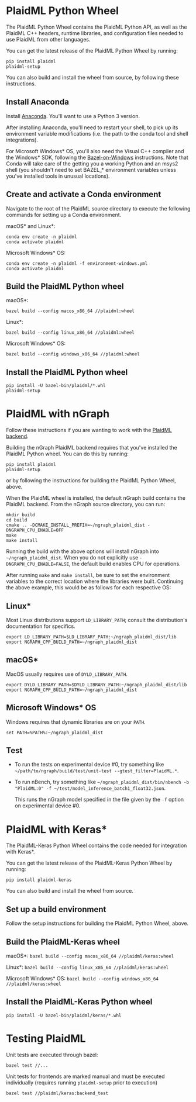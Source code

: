 # PlaidML Python Wheel

The PlaidML Python Wheel contains the PlaidML Python API, as well as
the PlaidML C++ headers, runtime libraries, and configuration files
needed to use PlaidML from other languages.

You can get the latest release of the PlaidML Python Wheel by running:

    pip install plaidml
    plaidml-setup

You can also build and install the wheel from source, by following
these instructions.

## Install Anaconda

Install [Anaconda].  You'll want to use a Python 3 version.

After installing Anaconda, you'll need to restart your shell, to pick
up its environment variable modifications (i.e. the path to the conda
tool and shell integrations).

For Microsoft Windows\* OS, you'll also need the Visual C++ compiler
and the Windows\* SDK, following the [Bazel-on-Windows] instructions.
Note that Conda will take care of the getting you a working Python and
an msys2 shell (you shouldn't need to set BAZEL_* environment
variables unless you've installed tools in unusual locations).

## Create and activate a Conda environment

Navigate to the root of the PlaidML source directory to execute the following
commands for setting up a Conda environment.

macOS\* and Linux\*:

    conda env create -n plaidml
    conda activate plaidml

Microsoft Windows\* OS:

    conda env create -n plaidml -f environment-windows.yml
    conda activate plaidml

## Build the PlaidML Python wheel

macOS\*:

    bazel build --config macos_x86_64 //plaidml:wheel

Linux\*:

    bazel build --config linux_x86_64 //plaidml:wheel

Microsoft Windows\* OS:

    bazel build --config windows_x86_64 //plaidml:wheel

## Install the PlaidML Python wheel

    pip install -U bazel-bin/plaidml/*.whl
    plaidml-setup

# PlaidML with nGraph

Follow these instructions if you are wanting to work with the [PlaidML backend].

Building the nGraph PlaidML backend requires that you've installed the
PlaidML Python wheel.  You can do this by running:

    pip install plaidml
    plaidml-setup

or by following the instructions for building the PlaidML Python
Wheel, above.

When the PlaidML wheel is installed, the default nGraph build contains
the PlaidML backend.  From the nGraph source directory, you can run:

    mkdir build
    cd build
    cmake .. -DCMAKE_INSTALL_PREFIX=~/ngraph_plaidml_dist -DNGRAPH_CPU_ENABLE=OFF
    make
    make install
  
Running the build with the above options will install nGraph into
`~/ngraph_plaidml_dist`. When you do not explicitly use
`-DNGRAPH_CPU_ENABLE=FALSE`, the default build enables CPU for operations.

After running `make` and `make install`, be sure to set the environment variables 
to the correct location where the libraries were built. Continuing the above 
example, this would be as follows for each respective OS:

## Linux\*

Most Linux distributions support `LD_LIBRARY_PATH`; consult the distribution's
documentation for specifics. 

    export LD_LIBRARY_PATH=$LD_LIBRARY_PATH:~/ngraph_plaidml_dist/lib
    export NGRAPH_CPP_BUILD_PATH=~/ngraph_plaidml_dist

## macOS\* 

MacOS usually requires use of `DYLD_LIBRARY_PATH`.

    export DYLD_LIBRARY_PATH=$DYLD_LIBRARY_PATH:~/ngraph_plaidml_dist/lib
    export NGRAPH_CPP_BUILD_PATH=~/ngraph_plaidml_dist

## Microsoft Windows\* OS 

Windows requires that dynamic libraries are on your `PATH`.

    set PATH=%PATH%:~/ngraph_plaidml_dist

## Test 

- To run the tests on experimental device #0, try something like
    `~/path/to/ngraph/build/test/unit-test --gtest_filter=PlaidML.*`.

- To run nBench, try something like
    `~/ngraph_plaidml_dist/bin/nbench -b "PlaidML:0" -f ~/test/model_inference_batch1_float32.json`.

  This runs the nGraph model specified in the file given by the `-f` option on 
  experimental device #0.

# PlaidML with Keras\*

The PlaidML-Keras Python Wheel contains the code needed for
integration with Keras\*.

You can get the latest release of the PlaidML-Keras Python Wheel by
running:

    pip install plaidml-keras

You can also build and install the wheel from source.

## Set up a build environment

Follow the setup instructions for building the PlaidML Python Wheel,
above.

## Build the PlaidML-Keras wheel

macOS\*:
    `bazel build --config macos_x86_64 //plaidml/keras:wheel`

Linux\*:
    `bazel build --config linux_x86_64 //plaidml/keras:wheel`

Microsoft Windows\* OS:
    `bazel build --config windows_x86_64 //plaidml/keras:wheel`

## Install the PlaidML-Keras Python wheel

    pip install -U bazel-bin/plaidml/keras/*.whl

# Testing PlaidML

Unit tests are executed through bazel:

    bazel test //...

Unit tests for frontends are marked manual and must be executed individually (requires 
running `plaidml-setup` prior to execution)

    bazel test //plaidml/keras:backend_test

[Anaconda]:https://www.anaconda.com/download
[Bazel]:http://bazel.build
[Bazel-on-Windows]:https://docs.bazel.build/versions/master/windows.html
[PlaidML backend]:https://ngraph.nervanasys.com/docs/latest/programmable/index.html#plaidml
[nGraph build]:https://ngraph.nervanasys.com/docs/latest/buildlb.html 
